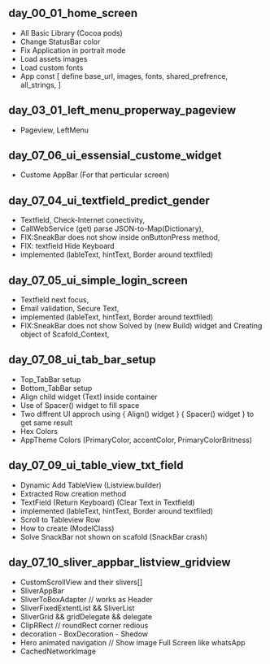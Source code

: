 


## day_00_01_home_screen
- All Basic Library (Cocoa pods)
- Change StatusBar color
- Fix Application in portrait mode
- Load assets images
- Load custom fonts
- App const  [ define base_url, images, fonts, shared_prefrence, all_strings, ]

## day_03_01_left_menu_properway_pageview
- Pageview, LeftMenu

## day_07_06_ui_essensial_custome_widget
- Custome AppBar (For that perticular screen) 

## day_07_04_ui_textfield_predict_gender
- Textfield, Check-Internet conectivity, 
- CallWebService (get) parse JSON-to-Map(Dictionary), 
- FIX:SneakBar does not show inside onButtonPress method, 
- FIX: textfield Hide Keyboard
- implemented (lableText, hintText, Border around textfiled)

## day_07_05_ui_simple_login_screen
- Textfield next focus, 
- Email validation, Secure Text, 
- implemented (lableText, hintText, Border around textfiled)
- FIX:SneakBar does not show Solved by (new Build) widget and Creating object of Scafold_Context, 

## day_07_08_ui_tab_bar_setup
- Top_TabBar setup
- Bottom_TabBar setup
- Align child widget (Text) inside container
- Use of Spacer() widget to fill space
- Two diffrent UI approch using { Align() widget } { Spacer() widget } to get same result
- Hex Colors
- AppTheme Colors (PrimaryColor, accentColor, PrimaryColorBritness)

## day_07_09_ui_table_view_txt_field
- Dynamic Add TableView (Listview.builder)
- Extracted Row creation method
- TextField (Return Keyboard) (Clear Text in Textfield)
- implemented (lableText, hintText, Border around textfiled)
- Scroll to Tableview Row
- How to create (ModelClass)
- Solve SnackBar not shown on scafold (SnackBar crash)

## day_07_10_sliver_appbar_listview_gridview
- CustomScrollView and their slivers[]
- SliverAppBar
- SliverToBoxAdapter // works as Header
- SliverFixedExtentList && SliverList
- SliverGrid && gridDelegate && delegate
- ClipRRect // roundRect corner redious
- decoration - BoxDecoration - Shedow
- Hero animated navigation // Show image Full Screen like whatsApp
- CachedNetworkImage
